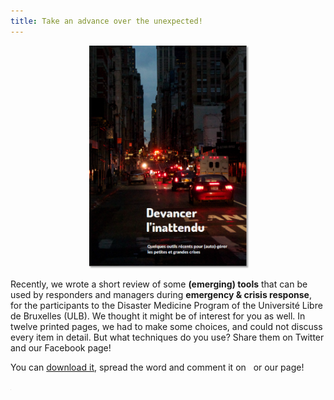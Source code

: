 ```yaml
---
title: Take an advance over the unexpected!
---
```

<center>
<a href='http://www.my-poppy.eu/2016_kta/2016_kta_poppy.pdf'><img class='img_hover' src='../images/cover_low_res.png' style="box-shadow:2px 2px 2px #aaa; width:50%; height:auto"></a>
</center>
<br>
Recently, we wrote a short review of some <b>(emerging) tools</b> that can be used by responders and managers during <b>emergency & crisis response</b>, for the participants to the Disaster Medicine Program of the Université Libre de Bruxelles (ULB). We thought it might be of interest for you as well. In twelve printed pages, we had to make some choices, and could not discuss every item in detail. But what techniques do you use? Share them on Twitter and our Facebook page!<br>

You can <a href='https://docs.my-poppy.eu/2016_kta_poppy_devancer_inattendu.pdf'>download it</a>, spread the word and comment it on <a href="http://www.twitter.com/mypoppy_eu"><i class="fa fa-twitter fa-fw fa-1x"></i></a>&nbsp; or our <a href="https://www.facebook.com/mypoppyeu"><i class="fa fa-facebook fa-fw fa-1x"></i></a> page!

<iframe src="https://www.my-poppy.eu/cnt/cnt.php" width="1" height="1" frameBorder="0">

